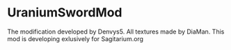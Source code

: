 UraniumSwordMod
===

The modification developed by Denvys5.
All textures made by DiaMan.
This mod is developing exlusively for Sagitarium.org
